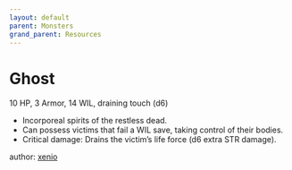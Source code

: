 ```yaml
---
layout: default
parent: Monsters
grand_parent: Resources
---
```


# Ghost

10 HP, 3 Armor, 14 WIL, draining touch (d6)  

- Incorporeal spirits of the restless dead.  
- Can possess victims that fail a WIL save, taking control of their bodies.  
- Critical damage: Drains the victim’s life force (d6 extra STR damage).  

author: [xenio](https://xenioinabottle.blogspot.com) 
